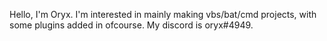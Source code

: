 Hello, I'm Oryx.
I'm interested in mainly making vbs/bat/cmd projects, with some plugins added in ofcourse.
My discord is oryx#4949.
